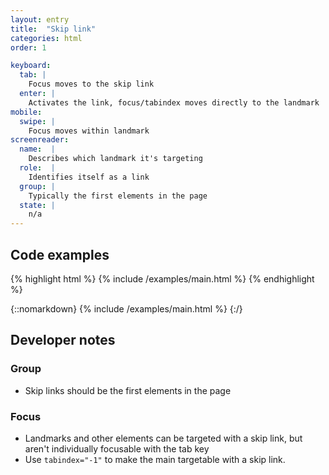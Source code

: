 ```yaml
---
layout: entry
title:  "Skip link"
categories: html
order: 1

keyboard:
  tab: |
    Focus moves to the skip link
  enter: |
    Activates the link, focus/tabindex moves directly to the landmark     
mobile:
  swipe: |
    Focus moves within landmark
screenreader:
  name:  |
    Describes which landmark it's targeting
  role:  |
    Identifies itself as a link
  group: |
    Typically the first elements in the page
  state: |
    n/a
---
```


## Code examples

{% highlight html %}
{% include /examples/main.html %}
{% endhighlight %}

{::nomarkdown}
<example>
{% include /examples/main.html %}
</example>
{:/}



## Developer notes

### Group

- Skip links should be the first elements in the page

### Focus

- Landmarks and other elements can be targeted with a skip link, but aren't individually focusable with the tab key
- Use `tabindex="-1"` to make the main targetable with a skip link.


